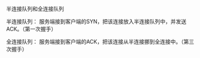 半连接队列和全连接队列

半连接队列：
服务端接到客户端的SYN，把该连接放入半连接队列中，并发送ACK。（第一次握手）

全连接队列：
服务端接到客户端的ACK，把该连接从半连接挪到全连接中。（第三次握手）